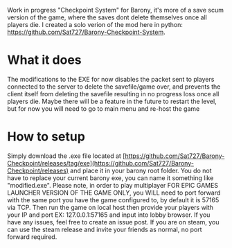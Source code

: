 Work in progress "Checkpoint System" for Barony, it's more of a save scum version of the game, where the saves dont delete themselves once all players die. I created a solo verion of the mod here in python: https://github.com/Sat727/Barony-Checkpoint-System.


# What it does

The modifications to the EXE for now disables the packet sent to players connected to the server to delete the savefile/game over, and prevents the client itself from deleting the savefile resulting in no progress loss once all players die. Maybe there will be a feature in the future to restart the level, but for now you will need to go to main menu and re-host the game

# How to setup

Simply download the .exe file located at [https://github.com/Sat727/Barony-Checkpoint/releases/tag/exe](https://github.com/Sat727/Barony-Checkpoint/releases) and place it in your barony root folder. You do not have to replace your current barony exe, you can name it something like "modified.exe". Please note, in order to play multiplayer FOR EPIC GAMES LAUNCHER VERSION OF THE GAME ONLY, you WILL need to port forward with the same port you have the game configured to, by default it is 57165 via TCP. Then run the game on local host then provide your players with your IP and port EX: 127.0.0.1:57165 and input into lobby browser. If you have any issues, feel free to create an issue post. If you are on steam, you can use the steam release and invite your friends as normal, no port forward required.
